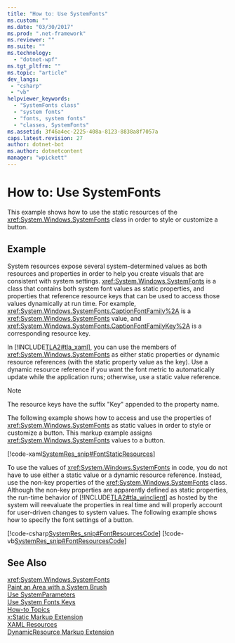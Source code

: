 ```yaml
---
title: "How to: Use SystemFonts"
ms.custom: ""
ms.date: "03/30/2017"
ms.prod: ".net-framework"
ms.reviewer: ""
ms.suite: ""
ms.technology: 
  - "dotnet-wpf"
ms.tgt_pltfrm: ""
ms.topic: "article"
dev_langs:
 - "csharp"
 - "vb"
helpviewer_keywords: 
  - "SystemFonts class"
  - "system fonts"
  - "fonts, system fonts"
  - "classes, SystemFonts"
ms.assetid: 3f46a4ec-2225-408a-8123-8838a8f7057a
caps.latest.revision: 27
author: dotnet-bot
ms.author: dotnetcontent
manager: "wpickett"
---
```

# How to: Use SystemFonts
This example shows how to use the static resources of the              <xref:System.Windows.SystemFonts> class in order to style or customize a button.  
  
## Example  
 System resources expose several system-determined values as both resources and properties in order to help you create visuals that are consistent with system settings.                      <xref:System.Windows.SystemFonts> is a class that contains both system font values as static properties, and properties that reference resource keys that can be used to access those values dynamically at run time. For example,                      <xref:System.Windows.SystemFonts.CaptionFontFamily%2A> is a                      <xref:System.Windows.SystemFonts> value, and                      <xref:System.Windows.SystemFonts.CaptionFontFamilyKey%2A> is a corresponding resource key.  
  
 In                      [!INCLUDE[TLA2#tla_xaml](../../../../includes/tla2sharptla-xaml-md.md)], you can use the members of                      <xref:System.Windows.SystemFonts> as either static properties or dynamic resource references (with the static property value as the key). Use a dynamic resource reference if you want the font metric to automatically update while the application runs; otherwise, use a static value reference.  
  
> [!NOTE]
>  The resource keys have the suffix "Key" appended to the property name.  
  
 The following example shows how to access and use the properties of                      <xref:System.Windows.SystemFonts> as static values in order to style or customize a button. This markup example assigns                      <xref:System.Windows.SystemFonts> values to a button.  
  
 [!code-xaml[SystemRes_snip#FontStaticResources](../../../../samples/snippets/csharp/VS_Snippets_Wpf/SystemRes_snip/CSharp/Pane1.xaml#fontstaticresources)]  
  
 To use the values of                      <xref:System.Windows.SystemFonts> in code, you do not have to use either a static value or a dynamic resource reference. Instead, use the non-key properties of the                      <xref:System.Windows.SystemFonts> class. Although the non-key properties are apparently defined as static properties, the run-time behavior of                      [!INCLUDE[TLA2#tla_winclient](../../../../includes/tla2sharptla-winclient-md.md)] as hosted by the system will reevaluate the properties in real time and will properly account for user-driven changes to system values. The following example shows how to specify the font settings of a button.  
  
 [!code-csharp[SystemRes_snip#FontResourcesCode](../../../../samples/snippets/csharp/VS_Snippets_Wpf/SystemRes_snip/CSharp/Pane1.xaml.cs#fontresourcescode)]
 [!code-vb[SystemRes_snip#FontResourcesCode](../../../../samples/snippets/visualbasic/VS_Snippets_Wpf/SystemRes_snip/VisualBasic/Pane1.xaml.vb#fontresourcescode)]  
  
## See Also  
 <xref:System.Windows.SystemFonts>   
 [Paint an Area with a System Brush](../../../../docs/framework/wpf/graphics-multimedia/how-to-paint-an-area-with-a-system-brush.md)   
 [Use SystemParameters](../../../../docs/framework/wpf/advanced/how-to-use-systemparameters.md)   
 [Use System Fonts Keys](../../../../docs/framework/wpf/advanced/how-to-use-system-fonts-keys.md)   
 [How-to Topics](../../../../docs/framework/wpf/advanced/resources-how-to-topics.md)   
 [x:Static Markup Extension](../../../../docs/framework/xaml-services/x-static-markup-extension.md)   
 [XAML Resources](../../../../docs/framework/wpf/advanced/xaml-resources.md)   
 [DynamicResource Markup Extension](../../../../docs/framework/wpf/advanced/dynamicresource-markup-extension.md)
